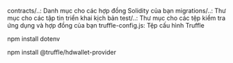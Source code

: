 contracts/..: Danh mục cho các hợp đồng Solidity của bạn
migrations/..: Thư mục cho các tập tin triển khai kịch bản
test/..: Thư mục cho các tệp kiểm tra ứng dụng và hợp đồng của bạn
truffle-config.js: Tệp cấu hình Truffle

npm install dotenv

npm install @truffle/hdwallet-provider
